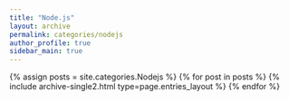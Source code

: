 ```yaml
---
title: "Node.js"
layout: archive
permalink: categories/nodejs
author_profile: true
sidebar_main: true
---
```


{% assign posts = site.categories.Nodejs %}
{% for post in posts %} {% include archive-single2.html type=page.entries_layout %} {% endfor %}